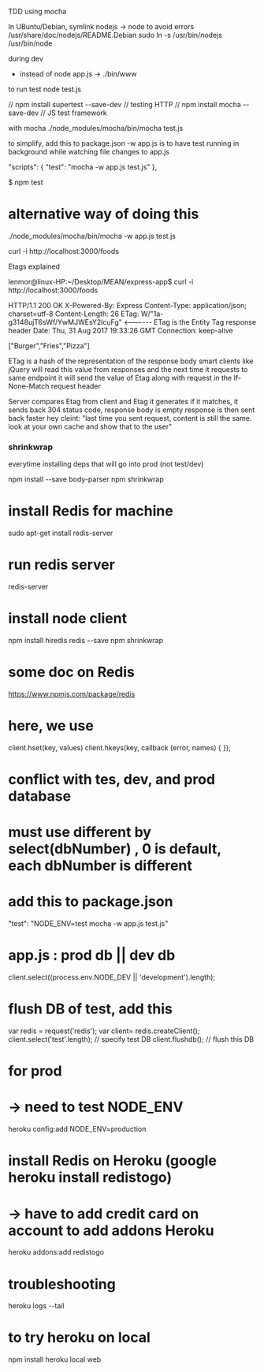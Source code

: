 TDD using mocha



In UBuntu/Debian, symlink nodejs -> node to avoid errors
/usr/share/doc/nodejs/README.Debian
sudo ln -s /usr/bin/nodejs /usr/bin/node

during dev
- instead of node app.js
-> ./bin/www


to run test
node test.js

// npm install supertest --save-dev         // testing HTTP
// npm install mocha --save-dev             // JS test framework

with mocha
./node_modules/mocha/bin/mocha test.js


to simplify, add this to package.json
-w app.js is to have test running in background while watching file changes to app.js

  "scripts": {
    "test": "mocha -w app.js test.js"
  },

$ npm test

# alternative way of doing this
./node_modules/mocha/bin/mocha -w app.js test.js


curl -i http://localhost:3000/foods


Etags explained

lenmor@linux-HP:~/Desktop/MEAN/express-app$ curl -i http://localhost:3000/foods

HTTP/1.1 200 OK
X-Powered-By: Express
Content-Type: application/json; charset=utf-8
Content-Length: 26
ETag: W/"1a-g3148ujT6sWf/YwMJWEsY2lcuFg"                <------ ETag is the Entity Tag response header
Date: Thu, 31 Aug 2017 19:33:26 GMT
Connection: keep-alive

["Burger","Fries","Pizza"]


ETag is a hash of the representation of the response body
smart clients like jQuery will read this value from responses
and the next time it requests to same endpoint
it will send the value of Etag along with request in the
If-None-Match request header

Server compares Etag from client and Etag it generates
if it matches, it sends back 304 status code,
response body is empty
response is then sent back faster
hey cleint: "last time you sent request, content is still the same.
            look at your own cache and show that to the user"



### shrinkwrap ###
everytime installing deps that will go into prod (not test/dev)

npm install --save body-parser
npm shrinkwrap


# install Redis for machine
sudo apt-get install redis-server

# run redis server
redis-server

# install node client
npm install hiredis redis --save
npm shrinkwrap


# some doc on Redis
https://www.npmjs.com/package/redis

# here, we use
client.hset(key, values)
client.hkeys(key, callback (error, names) { });


# conflict with tes, dev, and prod database
# must use different by select(dbNumber) , 0 is default, each dbNumber is different
# add this to package.json
"test": "NODE_ENV=test mocha -w app.js test.js"
# app.js  : prod db || dev db
client.select((process.env.NODE_DEV || 'development').length);

# flush DB of test, add this
var redis = request('redis');
var client= redis.createClient();
client.select('test'.length);               // specify test DB
client.flushdb();                           // flush this DB


# for prod
# -> need to test NODE_ENV
heroku config:add NODE_ENV=production
# install Redis on Heroku (google heroku install redistogo)
# -> have to add credit card on account to add addons Heroku
heroku addons:add redistogo


# troubleshooting #
heroku logs --tail


# to try heroku on local #
npm install
heroku local web